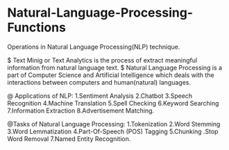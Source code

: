 # Natural-Language-Processing-Functions
Operations in  Natural Language Processing(NLP) technique. 

$ Text Minig or Text Analytics is the process of extract meaningful information from natural language text.
$ Natural Language Processing is a part of Computer Science and Artificial Intelligence which deals with the interactions between computers and human(natural) languages.

@ Applications of NLP: 1.Sentiment Analysis  2.Chatbot  3.Speech Recognition 4.Machine Translation 
                       5.Spell Checking 6.Keyword Searching 7.Information Extraction 8.Advertisement Matching.

@Tasks of Natural Language Processing: 1.Tokenization 2.Word Stemming 3.Word Lemmatization 4.Part-Of-Speech (POS) Tagging
                                       5.Chunking .Stop Word Removal 7.Named Entity Recognition.






